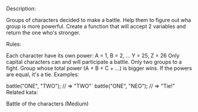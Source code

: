 Description:

Groups of characters decided to make a battle. Help them to figure out wha group is more powerful. Create a function that will accept 2 variables and return the one who's stronger.

Rules:

Each character have its own power: A = 1, B = 2, ... Y = 25, Z = 26
Only capital characters can and will participate a battle.
Only two groups to a fight.
Group whose total power (A + B + C + ...) is bigger wins.
If the powers are equal, it's a tie.
Examples:

  battle("ONE", "TWO"); // => "TWO"`
  battle("ONE", "NEO"); // => "Tie!"
Related kata:

Battle of the characters (Medium)
